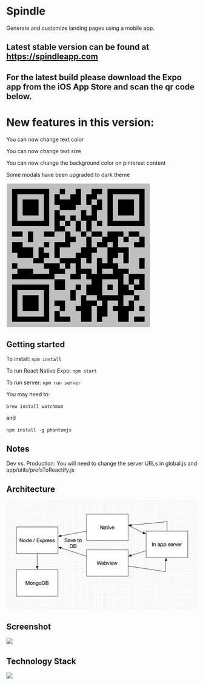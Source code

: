 # Spindle #

Generate and customize landing pages using a mobile app.
 
## Latest stable version can be found at https://spindleapp.com

## For the latest build please download the Expo app from the iOS App Store and scan the qr code below. ##

# New features in this version: #

You can now change text color

You can now change text size

You can now change the background color on pinterest content

Some modals have been upgraded to dark theme


![](images/qr.png?raw=true)


## Getting started ##
To install: `npm install`

To run React Native Expo: `npm start`

To run server: `npm run server`

You may need to: 

`brew install watchman`

and 

`npm install -g phantomjs`

## Notes ##

Dev vs. Production: You will need to change the server URLs in global.js and app/utils/prefsToReactify.js

## Architecture ##

![](images/architecture.png?raw=true)

## Screenshot ##

![](images/screenshot.png?raw=true)

## Technology Stack ##

![](images/techStack.png?raw=true)